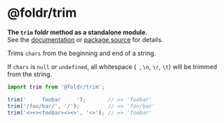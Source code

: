 # @foldr/trim

**The `trim` foldr method as a standalone module.**    
See the [documentation](http://foldr.com/0.0.0/trim) or [package source](https:/github.com/CloudVessel/foldr/blob/master/packages/categories/trim/src/index.js) for details.

Trims `chars` from the beginning and end of a string.

If `chars` is `null` or `undefined`, all whitespace (` `, `\n`, `\r`, `\t`)
will be trimmed from the string.

```js
import trim from '@foldr/trim';

trim('     foobar     ');       // => 'foobar'
trim('/foo/bar/', '/');         // => 'foo/bar'
trim('<><><foobar><><>', '<>'); // => 'foobar'
```
